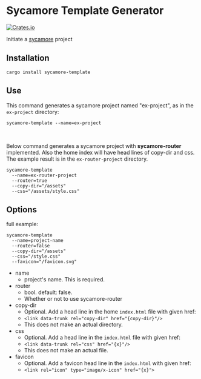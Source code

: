 # Sycamore Template Generator
[![Crates.io](https://img.shields.io/crates/v/sycamore-template)](https://crates.io/crates/sycamore-template)

Initiate a [sycamore](https://sycamore-rs.netlify.app/) project

## Installation
```
cargo install sycamore-template
```

## Use
This command generates a sycamore project named "ex-project", as in the `ex-project` directory:
```
sycamore-template --name=ex-project
```

</br>

Below command generates a sycamore project with **sycamore-router** implemented. Also the home index will have head lines of copy-dir and css. The example result is in the `ex-router-project` directory.
```
sycamore-template
  --name=ex-router-project
  --router=true
  --copy-dir="/assets"
  --css="/assets/style.css"
```

## Options

full example:
```
sycamore-template
  --name=project-name
  --router=false
  --copy-dir="/assets"
  --css="/style.css"
  --favicon="/favicon.svg"
```

* name
  - project's name. This is required.
* router
  - bool. default: false.
  - Whether or not to use sycamore-router
* copy-dir
  - Optional. Add a head line in the home `index.html` file with given href:
  - `<link data-trunk rel="copy-dir" href="{copy-dir}"/>`
  - This does not make an actual directory.
* css
  - Optional. Add a head line in the `index.html` file with given href:
  - `<link data-trunk rel="css" href="{x}"/>`
  - This does not make an actual file.
* favicon
  - Optional. Add a favicon head line in the `index.html` with given href:
  - `<link rel="icon" type="image/x-icon" href="{x}">`

